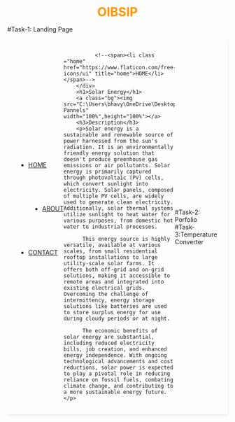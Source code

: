 # OIBSIP
#Task-1: Landing Page
<!DOCTYPE html>
<html lang="en">
    <head>
    <title>
         Landing Page
    </title>
    <meta charset="UTF-8"/>
    <meta http-equiv="X-UA-Compatible" content="IE=edge"/>
    <meta name="viewport" content="width=device-width, initial-scale=1.0"/>
    <!--Web page css-->
    <link href="https://cdn.jsdelivr.net/npm/bootstrap@5.3.2/dist/css/bootstrap.min.css" rel="stylesheet" integrity="sha384-T3c6CoIi6uLrA9TneNEoa7RxnatzjcDSCmG1MXxSR1GAsXEV/Dwwykc2MPK8M2HN" crossorigin="anonymous">
    <link rel="stylesheet" href="assets/css/styles.css"/>
<style>
    .nav-links{
  display: flex;
  justify-content: space-between;
  align-items: center;
  padding: 1rem 1.5rem;
  box-shadow: 2px 3px 2px #f1f1f1;
}
.home{
  flex: 2;
  height: 100px;
}

ul{
  display: flex;
  justify-content: space-between;
  align-items: center;
  flex: 2;
  height: 100px;
  gap: 10px;
}
.about{
    margin-left: 2rem;
    flex: 2;
  height: 100px;
}
.contact{
    font-weight: var(--bold-font);
    flex: 2;
  height: 100px;
}
h1{
    text-decoration: wavy;
    text-align: center;
    color: rgb(255, 149, 0);
    margin: 10px;
}
/* .bg{
    background-image:'C:\Users\bhavy\OneDrive\Desktop\solarenergy.webp' ;
    background-repeat: no-repeat;
} */

</style>
</head>
<body>
    <script src="https://cdn.jsdelivr.net/npm/@popperjs/core@2.11.8/dist/umd/popper.min.js" integrity="sha384-I7E8VVD/ismYTF4hNIPjVp/Zjvgyol6VFvRkX/vR+Vc4jQkC+hVqc2pM8ODewa9r" crossorigin="anonymous"></script>
<script src="https://cdn.jsdelivr.net/npm/bootstrap@5.3.2/dist/js/bootstrap.min.js" integrity="sha384-BBtl+eGJRgqQAUMxJ7pMwbEyER4l1g+O15P+16Ep7Q9Q+zqX6gSbd85u4mG4QzX+" crossorigin="anonymous"></script>
<section class="header">
    <nav>
       <!-- <a class="bg"><img src="C:\Users\bhavy\OneDrive\Desktop\solarenergy.webp"alt="Solar Pannels" width="100%",height="100%"></a> -->
        <div class="nav-links" id="navLinks">
            <i class="fa fa-times" onclick="hideMenu()"></i>
            <ul>
                <li class="home"><a href="C:\Users\bhavy\Downloads\HTML\home.html">HOME</a></li>
                <li class="about"><a href="">ABOUT</a></li>
                <li class="contact"><a href="">CONTACT</a></li>
            </ul>
            
              <!--<span><li class ="home" href="https://www.flaticon.com/free-icons/ui" title="home">HOME</li></span>-->
        </div>
        <h1>Solar Energy</h1>
        <a class="bg"><img src="C:\Users\bhavy\OneDrive\Desktop\solarenergy.webp"alt="Solar Pannels" width="100%",height="100%"></a>
        <h3>Description</h3>
        <p>Solar energy is a sustainable and renewable source of power harnessed from the sun's radiation. It is an environmentally friendly energy solution that doesn't produce greenhouse gas emissions or air pollutants. Solar energy is primarily captured through photovoltaic (PV) cells, which convert sunlight into electricity. Solar panels, composed of multiple PV cells, are widely used to generate clean electricity. Additionally, solar thermal systems utilize sunlight to heat water for various purposes, from domestic hot water to industrial processes.

          This energy source is highly versatile, available at various scales, from small residential rooftop installations to large utility-scale solar farms. It offers both off-grid and on-grid solutions, making it accessible to remote areas and integrated into existing electrical grids. Overcoming the challenge of intermittency, energy storage solutions like batteries are used to store surplus energy for use during cloudy periods or at night.
          
          The economic benefits of solar energy are substantial, including reduced electricity bills, job creation, and enhanced energy independence. With ongoing technological advancements and cost reductions, solar power is expected to play a pivotal role in reducing reliance on fossil fuels, combating climate change, and contributing to a more sustainable energy future.</p>
          
       

</body>

</html>

#Task-2: Porfolio
#Task-3:Temperature Converter
